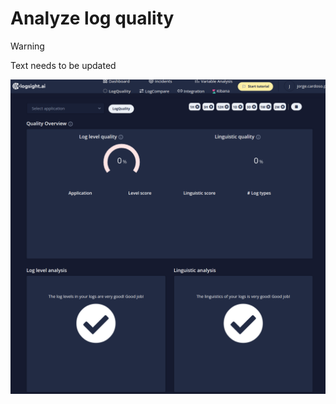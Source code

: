 # Analyze log quality


> [!WARNING]
> Text needs to be updated 


![Log quality](../assets/images/log_quality.png)